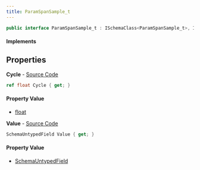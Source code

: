 ```yaml
---
title: ParamSpanSample_t
---
```


```csharp
public interface ParamSpanSample_t : ISchemaClass<ParamSpanSample_t>, ISchemaField, ISchemaClass, INativeHandle
```

#### Implements

## Properties

**Cycle** - [Source Code](https://github.com/swiftly-solution/swiftlys2/blob/master/managed/src/SwiftlyS2.Generated/Schemas/Interfaces/ParamSpanSample_t.cs#L19)

```csharp
ref float Cycle { get; }
```

#### Property Value

- [float](https://learn.microsoft.com/dotnet/api/system.single)

**Value** - [Source Code](https://github.com/swiftly-solution/swiftlys2/blob/master/managed/src/SwiftlyS2.Generated/Schemas/Interfaces/ParamSpanSample_t.cs#L17)

```csharp
SchemaUntypedField Value { get; }
```

#### Property Value

- [SchemaUntypedField](/docs/api/shared/schemas/schemauntypedfield)

